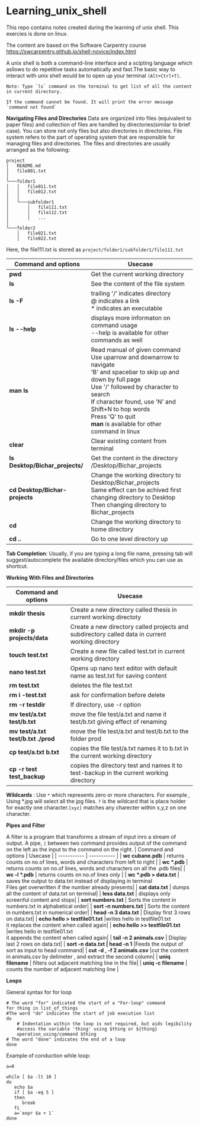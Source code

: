 # Learning_unix_shell
This repo contains notes created during the learning of unix shell. This exercies is done on linux. 

The content are based on the Software Carpentry course https://swcarpentry.github.io/shell-novice/index.html

A unix shell is both a command-line interface and a scipting language which asllows to do repetitive tasks automatically and fast.The basic way to interact with unix shell would be to open up your terminal `(Alt+Ctrl+T)`. 


```
Note: Type `ls` command on the terminal to get list of all the content in current directory.
```

```
If the command cannot be found. It will print the error message `command not found` 
```

**Navigating Files and Directories** 
Data are organized into files (equivalent to paper files) and collection of files are handled by directories(similar to brief case). You can store not only files but also directories in directories. 
File system refers to the part of operating system that are responsible for managing files and directories. The files and directories are usually arranged as the following: 
```
project
│   README.md
│   file001.txt    
│
└───folder1
│   │   file011.txt
│   │   file012.txt
│   │
│   └───subfolder1
│       │   file111.txt
│       │   file112.txt
│       │   ...
│   
└───folder2
    │   file021.txt
    │   file022.txt
```
Here, the file111.txt is stored as `project/folder1/subfolder1/file111.txt`


| Command and options     | Usecase |
| ----------- | ----------- |
| **pwd**   | Get the current working directory      |
| **ls**   | See the content of the file system     |
| **ls -F**   | trailing '/' indicates directory <br /> @ indicates a link <br /> * indicates an executable      |
| **ls --help**   | displays more informaton on command usage <br /> --help is available for other commands as well     |
| **man ls**   | Read manual of given command <br /> Use uparrow and downarrow to navigate <br /> 'B' and spacebar to skip up and down by full page <br /> Use '/' followed by character to search <br/> If character found, use 'N' and Shift+N to hop words<br/>Press 'Q' to quit <br />**man** is available for other command in linux      |
| **clear**   | Clear existing content from terminal    |
| **ls Desktop/Bichar_projects/**   | Get the content in the directory /Desktop/Bichar_projects      |
| **cd Desktop/Bichar-projects**   | Change the working directory to Desktop/Bichar_projects  <br/> Same effect can be achived first changing directory to Desktop <br/> Then changing directory to Bichar_projects   |
| **cd**   | Change the working directory to home directory      |
| **cd ..**   | Go to one level directory up    |

**Tab Completion**: Usually, if you are typing a long file name, pressing tab will suggest/autocomplete the available directory/files which you can use as shortcut.

**Working With Files and Directories**

| Command and options     | Usecase |
| ----------- | ----------- |
| **mkdir thesis**   | Create a new directory called thesis in current working directoty     |
| **mkdir -p projects/data**   | Create a new directory called projects and subdirectory called data in current working directory     |
| **touch test.txt**   | Create a new file called test.txt in current working directory     |
| **nano test.txt**   | Opens up nano text editor with default name as test.txt for saving content      |
| **rm test.txt**   | deletes the file test.txt      |
| **rm i -test.txt**   | ask for confirmation before delete     |
| **rm -r testdir**   | If directory, use -r option      |
| **mv test/a.txt test/b.txt**   | move the file test/a.txt and name it test/b.txt giving effect of renaming   |
| **mv test/a.txt test/b.txt ./prod**   | move the file test/a.txt and  test/b.txt to the folder prod   |
| **cp test/a.txt b.txt**   | copies the file test/a.txt names it to b.txt in the current working directory  |
| **cp -r test test_backup**   | copies the directory test and names it to test-backup in the current working directory  |
**Wildcards** : Use `*` which represents zero or more characters. For example , Using *.jpg will select all the jpg files. `?` is the wildcard that is place holder for exactly one character.`[xyz]` matches any charecter within x,y,z on one character.


**Pipes and Filter**

A filter is a program that transforms a stream of input inro a stream of output. A pipe, `|` between two command provides output of the command on the left as the input to the command on the right.
| Command and options     | Usecase |
| ----------- | ----------- |
| **wc cubane.pdb**   | returns counts on no.of lines, words and characters from left to right |
| **wc \*.pdb**   | returns counts on no.of lines, words and characters on all the .pdb files|
| **wc -l \*.pdb**   | returns counts on no.of lines only |
| **wc \*.pdb > data.txt**   | saves the output to data.txt instead of displaying in terminal <br />  Files get overwritten if the number already presents|
| **cat data.txt**   | dumps all the content of data.txt on terminal|
| **less data.txt**   | displays only screenful content and stops|
| **sort numbers.txt**   | Sorts the content in numbers.txt in alphabetical order|
| **sort -n numbers.txt**   | Sorts the content in numbers.txt in numerical order|
| **head -n 3 data.txt**   | Display first 3 rows on data.txt|
| **echo hello > testfile01.txt**   |writes hello in testfile01.txt <br/> it replaces the content when called again|
| **echo hello >> testfile01.txt**   |writes hello in testfile01.txt <br/> it appends the content when called again|
| **tail -n 2 animals.csv**   | Display last  2 rows on data.txt|
| **sort -n data.txt \| head -n 1**   |Feeds the output of sort as input to head command|
| **cut -d , -f 2 animals.csv**   |cut the content in animals.csv by delimeter , and extract the second column|
| **uniq filename**   | filters out adjacent matching line in the file|
| **uniq -c filename**   | counts the number of adjacent matching line |

**Loops**

General syntax for for loop
```
# The word "for" indicated the start of a "For-loop" command
for thing in list_of_things 
#The word "do" indicates the start of job execution list
do 
    # Indentation within the loop is not required, but aids legibility
    #access the variable 'thing' using $thing or ${thing}
    operation_using/command $thing 
# The word "done" indicates the end of a loop
done  
```

Example of conduction while loop: 
```
a=0

while [ $a -lt 10 ]
do
   echo $a
   if [ $a -eq 5 ]
   then
      break
   fi
   a=`expr $a + 1`
done
```

